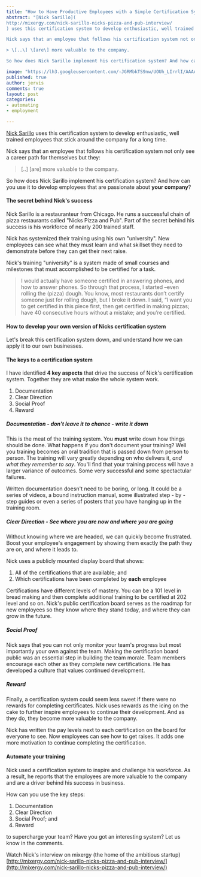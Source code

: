 ```yaml
---
title: "How to Have Productive Employees with a Simple Certification System"
abstract: "[Nick Sarillo](
http://mixergy.com/nick-sarillo-nicks-pizza-and-pub-interview/
) uses this certification system to develop enthusiastic, well trained employees that stick around the company for a long time. 

Nick says that an employee that follows his certification system not only see a career path for themselves but they: 

> \[..\] \[are\] more valuable to the company.

So how does Nick Sarillo implement his certification system? And how can you use it to develop employees that are passionate about **your company**?"

image: "https://lh3.googleusercontent.com/-JGRMbkTS9nw/UOUh_LIrrlI/AAAAAAAAAPU/j2RhLiXu7bI/s320/certification.png"
published: true
author: jervis
comments: true
layout: post
categories:
- automating
- employment

---
```


[Nick Sarillo](
http://mixergy.com/nick-sarillo-nicks-pizza-and-pub-interview/
) uses this certification system to develop enthusiastic, well trained employees that stick around the company for a long time. 

Nick says that an employee that follows his certification system not only see a career path for themselves but they: 

> \[..\] \[are\] more valuable to the company.

So how does Nick Sarillo implement his certification system? And how can you use it to develop employees that are passionate about **your company**?

<!--more-->

#### The secret behind Nick's success
Nick Sarillo is a restauranteur from Chicago. He runs a successful chain of pizza restaurants called "Nicks Pizza and Pub". Part of the secret behind his success is his workforce of nearly 200 trained staff. 

Nick has systemized their training using his own "university". New employees can see what they must learn and what skillset they need to demonstrate before they can get their next raise. 

Nick's training "university" is a system made of small courses and milestones that must accomplished to be certified for a task.

> I would actually have someone certified in answering phones, and how to answer phones. So through that process, I started –even rolling the (pizza) dough. You know, most restaurants don’t certify someone just for rolling dough, but I broke it down. I said, “I want you to get certified in this piece first, then get certified in making pizzas; have 40 consecutive hours without a mistake; and you’re certified.

#### How to develop your own version of Nicks certification system
Let's break this certification system down, and understand how we can apply it to our own businesses.

#### The keys to a certification system

I have identified **4 key aspects** that drive the success of Nick's certification system. Together they are what make the whole system work. 

1. Documentation
2. Clear Direction
3. Social Proof
4. Reward

##### Documentation - don't leave it to chance - write it down

This is the meat of the training system. You **must** write down how things should be done. What happens if you don't document your training? Well you training becomes an oral tradition that is passed down from person to person. The training will vary greatly depending on who delivers it, *and what they remember to say*. You'll find that your training process will have a larger variance of outcomes. Some very successful and some spectactular failures.

Written documentation doesn't need to be boring, or long. It could be a series of videos, a bound instruction manual, some illustrated step - by - step guides or even a series of posters that you have hanging up in the training room.

##### Clear Direction - See where you are now *and* where you are going

Without knowing where we are headed, we can quickly become frustrated. Boost your employee's engagement by showing them exactly the path they are on, and where it leads to.

Nick uses a publicly mounted display board that shows:

1. All of the certifications that are available; and
2. Which certifications have been completed by **each** employee 

Certifications have different levels of mastery. You can be a 101 level in bread making and then complete additional training to be certified at 202 level and so on.
Nick's public certification board serves as the roadmap for new employees so they know where they stand today, and where they can grow in the future.

##### Social Proof

Nick says that you can not only monitor your team's progress but most importantly your own against the team. Making the certification board public was an essential step in building the team morale. Team members encourage each other as they complete new certifications. He has developed a culture that values continued development. 

##### Reward

Finally, a certification system could seem less sweet if there were no rewards for completing certificates. Nick uses rewards as the icing on the cake to further inspire employees to continue their development. And as they do, they become more valuable to the company.

Nick has written the pay levels next to each certification on the board for everyone to see. Now employees can see how to get raises. It adds one more motivation to continue completing the certification.

#### Automate your training

Nick used a certification system to inspire and challenge his workforce. As a result, he reports that the employees are more valuable to the company and are a driver behind his success in business. 

How can you use the key steps:

1. Documentation
2. Clear Direction
3. Social Proof; and
4. Reward

to supercharge your team? Have you got an interesting system? Let us know in the comments.

Watch Nick's interview on mixergy (the home of the ambitious startup) [http://mixergy.com/nick-sarillo-nicks-pizza-and-pub-interview/](http://mixergy.com/nick-sarillo-nicks-pizza-and-pub-interview/)